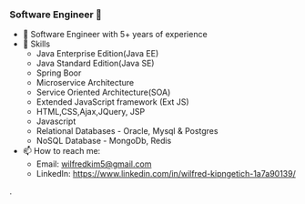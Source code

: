 ### Software Engineer 👋

-  🔭 Software Engineer with 5+ years of experience
-  🌱 Skills
     - Java Enterprise Edition(Java EE)
     - Java Standard Edition(Java SE)
     - Spring Boor
     - Microservice Architecture
     - Service Oriented Architecture(SOA)
     - Extended JavaScript framework (Ext JS)
     - HTML,CSS,Ajax,JQuery, JSP 
     - Javascript
     - Relational Databases - Oracle, Mysql & Postgres
     - NoSQL Database - MongoDb, Redis
 - 📫 How to reach me:
     - Email: wilfredkim5@gmail.com
     - LinkedIn: https://www.linkedin.com/in/wilfred-kipngetich-1a7a90139/

<!--
**wilfredkim/wilfredkim** is a ✨ _special_ ✨ repository because its `README.md` (this file) appears on your GitHub profile.

Here are some ideas to get you started:

- 🔭 I’m currently working on ...
- 🌱 I’m currently learning ...
- 👯 I’m looking to collaborate on ...
- 🤔 I’m looking for help with ...
- 💬 Ask me about ...
- 📫 How to reach me: ...
- 😄 Pronouns: ...
- ⚡ Fun fact: ...
-->
.
